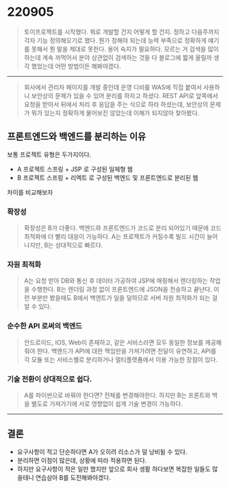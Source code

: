 220905
=========

> 토이프로젝트를 시작했다. 뭐로 개발할 건지 어떻게 할 건지. 정하고 다음주까지 각자 기능 정의해오기로 했다.
뭔가 정해야 되는데 능력 부족으로 정확하게 얘기를 못해서 뭔 말을 제대로 못한다. 용어 숙지가 필요하다. 
모르는 거 검색을 많이하는데 계속 까먹어서 분야 상관없이 검색하는 것들 다 블로그에 짧게 올릴까 생각 했었는데 어떤 방법이든 해봐야겠다.

----

> 회사에서 관리자 페이지를 개발 중인데 운영 디비를 WAS에 직접 붙여서 사용하니 보안상의 문제가 있을 수 있어 분리를 하자고 하셨다.
REST API로 앞쪽에서 요청을 받아서 뒤에서 처리 후 응답을 주는 식으로 하라 하셨는데, 보안상의 문제가 뭐가 있는지 정확하게 물어보진 않았는데 
이해가 되지않아 찾아봤다.


## 프론트엔드와 백엔드를 분리하는 이유

보통 프로젝트 유형은 두가지이다.

* A 프로젝트 스프링 + JSP 로 구성된 일체형 웹
* B 프로젝트 스프링 + 리엑트 로 구성된 백엔드 및 프론트엔드로 분리된 웹

차이를 비교해보자

### 확장성

> 확장성은 B가 더좋다.
백엔드와 프론트엔드가 코드로 분리 되어있기 때문에 코드 최적화에 더 빨리 대응이 가능하다.
A는 프로젝트가 커질수록 빌드 시간이 늘어나지만, B는 상대적으로 빠르다.


### 자원 최적화

> A는 요청 받아 DB와 통신 후 데이터 가공하여 JSP에 매핑해서 렌더링하는 작업을 수행한다.
B는 렌더링 과정 없이 프론트엔드에 JSON을 전송하고 끝난다.
이런 부분만 봤을때도 B에서 백엔트가 일을 덜하므로 서버 자원 최적화가 되는 걸 알 수 있다.


### 순수한 API 로써의 백엔드

> 안드로이드, IOS, Web이 존재하고, 같은 서비스라면 모두 동일한 정보를 제공해줘야 한다. 
백엔드가 API에 대한 책임만을 가져가려면 전달이 유연하고, API를 각 모듈 또는 서비스별로 분리하거나 멀티플랫폼에서 이용 가능한 장점이 있다.


### 기술 전환이 상대적으로 쉽다.

> A를 파이썬으로 바꿔야 한다면? 전체를 변경해야한다.
하지만 B는 프론트와 백을 별도로 가져가기에 서로 영향없이 쉽게 기술 변경이 가능하다.

-------

## 결론

* 요구사항이 적고 단순하다면 A가 오히려 리소스가 덜 낭비될 수 있다.
* 분리하면 이점이 많은데, 상황에 따라 적용하면 된다.
* 하지만 요구사항이 적은 일만 했지만 앞으로 회사 생활 하다보면 복잡한 일들도 많을테니 연습삼아 B를 도전해봐야겠다.
